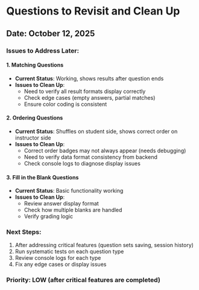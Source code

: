 # Questions to Revisit and Clean Up

## Date: October 12, 2025

### Issues to Address Later:

#### 1. Matching Questions
- **Current Status**: Working, shows results after question ends
- **Issues to Clean Up**:
  - Need to verify all result formats display correctly
  - Check edge cases (empty answers, partial matches)
  - Ensure color coding is consistent

#### 2. Ordering Questions
- **Current Status**: Shuffles on student side, shows correct order on instructor side
- **Issues to Clean Up**:
  - Correct order badges may not always appear (needs debugging)
  - Need to verify data format consistency from backend
  - Check console logs to diagnose display issues

#### 3. Fill in the Blank Questions
- **Current Status**: Basic functionality working
- **Issues to Clean Up**:
  - Review answer display format
  - Check how multiple blanks are handled
  - Verify grading logic

### Next Steps:
1. After addressing critical features (question sets saving, session history)
2. Run systematic tests on each question type
3. Review console logs for each type
4. Fix any edge cases or display issues

### Priority: LOW (after critical features are completed)
